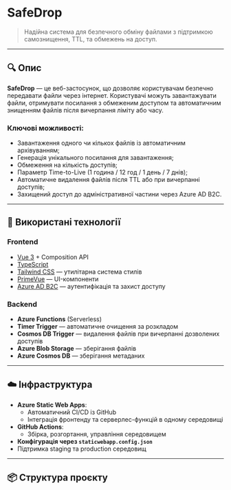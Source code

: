 # SafeDrop

> Надійна система для безпечного обміну файлами з підтримкою самознищення, TTL, та обмежень на доступ.

---

## 🔍 Опис

**SafeDrop** — це веб-застосунок, що дозволяє користувачам безпечно передавати файли через інтернет. Користувачі можуть завантажувати файли, отримувати посилання з обмеженим доступом та автоматичним знищенням файлів після вичерпання ліміту або часу.

### Ключові можливості:
- Завантаження одного чи кількох файлів із автоматичним архівуванням;
- Генерація унікального посилання для завантаження;
- Обмеження на кількість доступів;
- Параметр Time-to-Live (1 година / 12 год / 1 день / 7 днів);
- Автоматичне видалення файлів після TTL або при вичерпанні доступів;
- Захищений доступ до адміністративної частини через Azure AD B2C.

---

## 🧰 Використані технології

### Frontend
- [Vue 3](https://vuejs.org/) + Composition API
- [TypeScript](https://www.typescriptlang.org/)
- [Tailwind CSS](https://tailwindcss.com/) — утилітарна система стилів
- [PrimeVue](https://primevue.org/) — UI-компоненти
- [Azure AD B2C](https://learn.microsoft.com/en-us/azure/active-directory-b2c/) — аутентифікація та захист доступу

### Backend
- **Azure Functions** (Serverless)
- **Timer Trigger** — автоматичне очищення за розкладом
- **Cosmos DB Trigger** — видалення файлів при вичерпанні дозволених доступів
- **Azure Blob Storage** — зберігання файлів
- **Azure Cosmos DB** — зберігання метаданих

---

## ☁️ Інфраструктура

- **Azure Static Web Apps**:
  - Автоматичний CI/CD із GitHub
  - Інтеграція фронтенду та серверлес-функцій в одному середовищі
- **GitHub Actions**:
  - Збірка, розгортання, управління середовищем
- **Конфігурація через `staticwebapp.config.json`**
- Підтримка staging та production середовищ

---

## 📦 Структура проєкту

